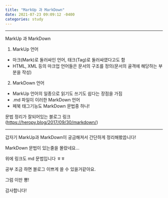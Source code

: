 ```yaml
---
title: "MarkUp 과 MarkDown"
date: 2021-07-23 09:09:12 -0400
categories: study
---
```


----
MarkUp 과 MarkDown

1. MarkUp 언어 
- 마크(Mark)로 둘러싸인 언어, 태크(Tag)로 둘러싸였다고도 함
- HTML, XML 등의 마크업 언어들은 문서의 구조를 정의(문서의 골격에 해당하는 부분을 작성)

2. MarkDown 언어
- MarkUp 언어의 일종으로 읽기도 쓰기도 쉽다는 장점을 가짐
- .md 파일이 이러한 MarkDown 언어
- 페북 태그기능도 MarkDown 문법중 하나!

문법 정리가 잘되어있는 블로그 링크 (https://heropy.blog/2017/09/30/markdown/)

----

갑자기 MarkUp과 MarkDown이 궁금해져서 간단하게 정리해봤씁니다!

MarkDown 문법이 있는줄을 몰랐네요... 

위에 링크도 md 문법입니다 ㅎㅎ

공부 조금 하면 블로그 이쁘게 쓸 수 있을거같아요.

그럼 이만 뿅!

감사합니다!
